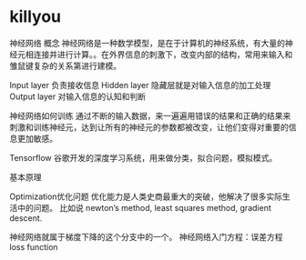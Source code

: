 # killyou
神经网络
概念
神经网络是一种数学模型，是在于计算机的神经系统，有大量的神经元相连接并进行计算。。在外界信息的刺激下，改变内部的结构，常用来输入和雏鼠键复杂的关系第进行建模。

Input layer        负责接收信息
Hidden layer       隐藏层就是对输入信息的加工处理
Output layer       对输入信息的认知和判断

神经网络如何训练
通过不断的输入数据，来一遍遍用错误的结果和正确的结果来刺激和训练神经元，达到让所有的神经元的参数都被改变，让他们变得对重要的信息更加敏感。

Tensorflow 谷歌开发的深度学习系统，用来做分类，拟合问题，模拟模式。

基本原理

Optimization优化问题
优化能力是人类史商最重大的突破，他解决了很多实际生活中的问题。
比如说 newton’s method, least squares method, gradient descent.

神经网络就属于梯度下降的这个分支中的一个。
神经网络入门方程：误差方程 loss function
